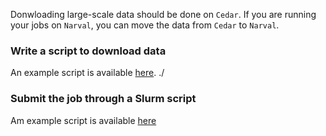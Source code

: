 Donwloading large-scale data should be done on `Cedar`. If you are running your jobs on `Narval`, you can move the data from `Cedar` to `Narval`.

### Write a script to download data
An example script is available [here](./scripts/download.py).
./
### Submit the job through a Slurm script
Am example script is available [here](./scripts/download.sh)
